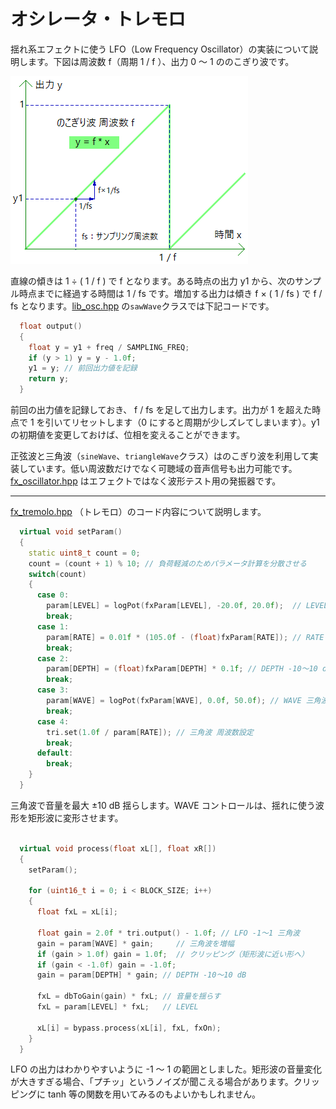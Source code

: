 # オシレータ・トレモロ

揺れ系エフェクトに使う LFO（Low Frequency Oscillator）の実装について説明します。下図は周波数 f（周期 1 / f ）、出力 0 ～ 1 ののこぎり波です。

![graph](img/240_001.png) 

直線の傾きは 1 ÷ ( 1 / f ) で f となります。ある時点の出力 y1 から、次のサンプル時点までに経過する時間は 1 / fs です。増加する出力は傾き f × ( 1 / fs ) で f / fs となります。[lib_osc.hpp](https://github.com/kanengomibako/Sodium/blob/main/Src/example/lib_osc.hpp) の`sawWave`クラスでは下記コードです。

```c++
  float output()
  {
    float y = y1 + freq / SAMPLING_FREQ;
    if (y > 1) y = y - 1.0f;
    y1 = y; // 前回出力値を記録
    return y;
  }
```

前回の出力値を記録しておき、 f / fs を足して出力します。出力が 1 を超えた時点で 1 を引いてリセットします（0 にすると周期が少しズレてしまいます）。y1 の初期値を変更しておけば、位相を変えることができます。

正弦波と三角波（`sineWave`、`triangleWave`クラス）はのこぎり波を利用して実装しています。低い周波数だけでなく可聴域の音声信号も出力可能です。[fx_oscillator.hpp](https://github.com/kanengomibako/Sodium/blob/main/Src/example/fx_oscillator.hpp) はエフェクトではなく波形テスト用の発振器です。

---

[fx_tremolo.hpp](https://github.com/kanengomibako/Sodium/blob/main/Src/example/fx_tremolo.hpp) （トレモロ）のコード内容について説明します。

```c++
  virtual void setParam()
  {
    static uint8_t count = 0;
    count = (count + 1) % 10; // 負荷軽減のためパラメータ計算を分散させる
    switch(count)
    {
      case 0:
        param[LEVEL] = logPot(fxParam[LEVEL], -20.0f, 20.0f);  // LEVEL -20～20 dB
        break;
      case 1:
        param[RATE] = 0.01f * (105.0f - (float)fxParam[RATE]); // RATE 周期 1.05～0.05 秒
        break;
      case 2:
        param[DEPTH] = (float)fxParam[DEPTH] * 0.1f; // DEPTH -10～10 dB
        break;
      case 3:
        param[WAVE] = logPot(fxParam[WAVE], 0.0f, 50.0f); // WAVE 三角波～矩形波変形
        break;
      case 4:
        tri.set(1.0f / param[RATE]); // 三角波 周波数設定
        break;
      default:
        break;
    }
  }
```
三角波で音量を最大 ±10 dB 揺らします。WAVE コントロールは、揺れに使う波形を矩形波に変形させます。<br>
<br>

```c++
  virtual void process(float xL[], float xR[])
  {
    setParam();

    for (uint16_t i = 0; i < BLOCK_SIZE; i++)
    {
      float fxL = xL[i];

      float gain = 2.0f * tri.output() - 1.0f; // LFO -1～1 三角波
      gain = param[WAVE] * gain;     // 三角波を増幅
      if (gain > 1.0f) gain = 1.0f;  // クリッピング（矩形波に近い形へ）
      if (gain < -1.0f) gain = -1.0f;
      gain = param[DEPTH] * gain; // DEPTH -10～10 dB

      fxL = dbToGain(gain) * fxL; // 音量を揺らす
      fxL = param[LEVEL] * fxL;   // LEVEL

      xL[i] = bypass.process(xL[i], fxL, fxOn);
    }
  }
```
LFO の出力はわかりやすいように -1 ～ 1 の範囲としました。矩形波の音量変化が大きすぎる場合、「プチッ」というノイズが聞こえる場合があります。クリッピングに tanh 等の関数を用いてみるのもよいかもしれません。